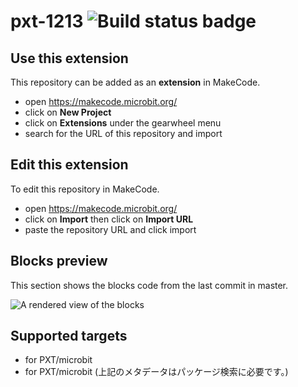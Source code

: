 # pxt-1213 ![Build status badge](https://github.com/15416/pxt-1213/workflows/MakeCode/badge.svg)



## Use this extension

This repository can be added as an **extension** in MakeCode.

* open https://makecode.microbit.org/
* click on **New Project**
* click on **Extensions** under the gearwheel menu
* search for the URL of this repository and import

## Edit this extension

To edit this repository in MakeCode.

* open https://makecode.microbit.org/
* click on **Import** then click on **Import URL**
* paste the repository URL and click import

## Blocks preview

This section shows the blocks code from the last commit in master.

![A rendered view of the blocks](https://github.com/15416/pxt-1213/raw/master/.makecode/blocks.png)

## Supported targets

* for PXT/microbit
* for PXT/microbit
(上記のメタデータはパッケージ検索に必要です。)


